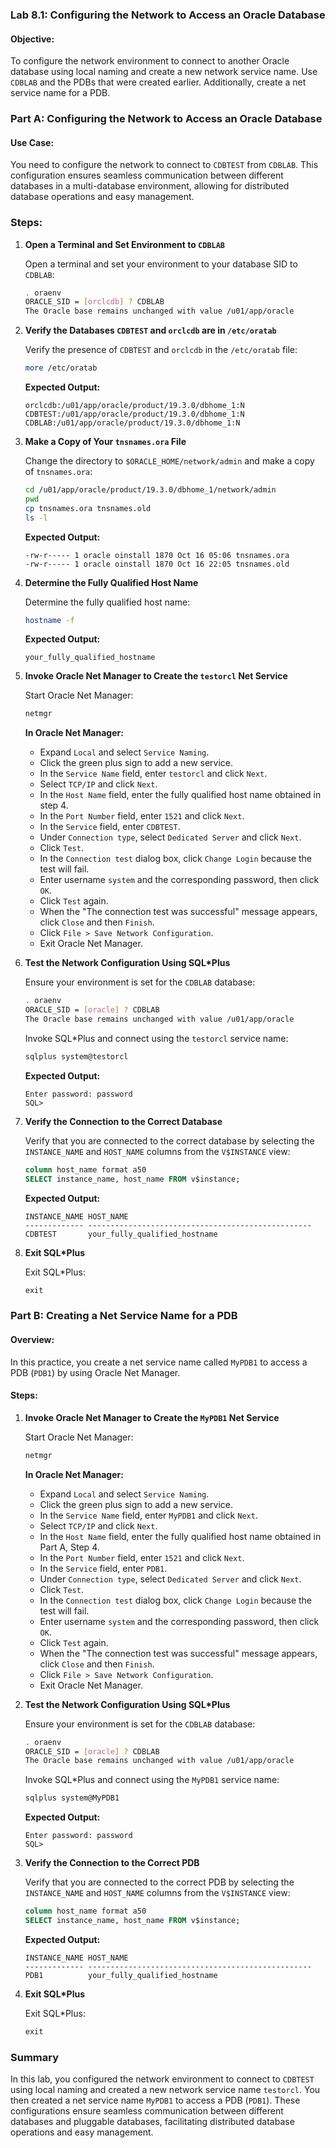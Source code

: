 ### Lab 8.1: Configuring the Network to Access an Oracle Database

#### Objective:
To configure the network environment to connect to another Oracle database using local naming and create a new network service name. Use `CDBLAB` and the PDBs that were created earlier. Additionally, create a net service name for a PDB.

### Part A: Configuring the Network to Access an Oracle Database

#### Use Case:
You need to configure the network to connect to `CDBTEST` from `CDBLAB`. This configuration ensures seamless communication between different databases in a multi-database environment, allowing for distributed database operations and easy management.

### Steps:

1. **Open a Terminal and Set Environment to `CDBLAB`**

   Open a terminal and set your environment to your database SID to `CDBLAB`:
   ```sh
   . oraenv
   ORACLE_SID = [orclcdb] ? CDBLAB
   The Oracle base remains unchanged with value /u01/app/oracle
   ```

2. **Verify the Databases `CDBTEST` and `orclcdb` are in `/etc/oratab`**

   Verify the presence of `CDBTEST` and `orclcdb` in the `/etc/oratab` file:
   ```sh
   more /etc/oratab
   ```

   **Expected Output:**
   ```
   orclcdb:/u01/app/oracle/product/19.3.0/dbhome_1:N
   CDBTEST:/u01/app/oracle/product/19.3.0/dbhome_1:N
   CDBLAB:/u01/app/oracle/product/19.3.0/dbhome_1:N
   ```

3. **Make a Copy of Your `tnsnames.ora` File**

   Change the directory to `$ORACLE_HOME/network/admin` and make a copy of `tnsnames.ora`:
   ```sh
   cd /u01/app/oracle/product/19.3.0/dbhome_1/network/admin
   pwd
   cp tnsnames.ora tnsnames.old
   ls -l
   ```

   **Expected Output:**
   ```
   -rw-r----- 1 oracle oinstall 1870 Oct 16 05:06 tnsnames.ora
   -rw-r----- 1 oracle oinstall 1870 Oct 16 22:05 tnsnames.old
   ```

4. **Determine the Fully Qualified Host Name**

   Determine the fully qualified host name:
   ```sh
   hostname -f
   ```

   **Expected Output:**
   ```
   your_fully_qualified_hostname
   ```

5. **Invoke Oracle Net Manager to Create the `testorcl` Net Service**

   Start Oracle Net Manager:
   ```sh
   netmgr
   ```

   **In Oracle Net Manager:**
   - Expand `Local` and select `Service Naming`.
   - Click the green plus sign to add a new service.
   - In the `Service Name` field, enter `testorcl` and click `Next`.
   - Select `TCP/IP` and click `Next`.
   - In the `Host Name` field, enter the fully qualified host name obtained in step 4.
   - In the `Port Number` field, enter `1521` and click `Next`.
   - In the `Service` field, enter `CDBTEST`.
   - Under `Connection type`, select `Dedicated Server` and click `Next`.
   - Click `Test`.
   - In the `Connection test` dialog box, click `Change Login` because the test will fail.
   - Enter username `system` and the corresponding password, then click `OK`.
   - Click `Test` again.
   - When the "The connection test was successful" message appears, click `Close` and then `Finish`.
   - Click `File > Save Network Configuration`.
   - Exit Oracle Net Manager.

6. **Test the Network Configuration Using SQL*Plus**

   Ensure your environment is set for the `CDBLAB` database:
   ```sh
   . oraenv
   ORACLE_SID = [oracle] ? CDBLAB
   The Oracle base remains unchanged with value /u01/app/oracle
   ```

   Invoke SQL*Plus and connect using the `testorcl` service name:
   ```sh
   sqlplus system@testorcl
   ```

   **Expected Output:**
   ```
   Enter password: password
   SQL>
   ```

7. **Verify the Connection to the Correct Database**

   Verify that you are connected to the correct database by selecting the `INSTANCE_NAME` and `HOST_NAME` columns from the `V$INSTANCE` view:
   ```sql
   column host_name format a50
   SELECT instance_name, host_name FROM v$instance;
   ```

   **Expected Output:**
   ```
   INSTANCE_NAME HOST_NAME
   ------------- --------------------------------------------------
   CDBTEST       your_fully_qualified_hostname
   ```

8. **Exit SQL*Plus**

   Exit SQL*Plus:
   ```sql
   exit
   ```

### Part B: Creating a Net Service Name for a PDB

#### Overview:
In this practice, you create a net service name called `MyPDB1` to access a PDB (`PDB1`) by using Oracle Net Manager.

#### Steps:

1. **Invoke Oracle Net Manager to Create the `MyPDB1` Net Service**

   Start Oracle Net Manager:
   ```sh
   netmgr
   ```

   **In Oracle Net Manager:**
   - Expand `Local` and select `Service Naming`.
   - Click the green plus sign to add a new service.
   - In the `Service Name` field, enter `MyPDB1` and click `Next`.
   - Select `TCP/IP` and click `Next`.
   - In the `Host Name` field, enter the fully qualified host name obtained in Part A, Step 4.
   - In the `Port Number` field, enter `1521` and click `Next`.
   - In the `Service` field, enter `PDB1`.
   - Under `Connection type`, select `Dedicated Server` and click `Next`.
   - Click `Test`.
   - In the `Connection test` dialog box, click `Change Login` because the test will fail.
   - Enter username `system` and the corresponding password, then click `OK`.
   - Click `Test` again.
   - When the "The connection test was successful" message appears, click `Close` and then `Finish`.
   - Click `File > Save Network Configuration`.
   - Exit Oracle Net Manager.

2. **Test the Network Configuration Using SQL*Plus**

   Ensure your environment is set for the `CDBLAB` database:
   ```sh
   . oraenv
   ORACLE_SID = [oracle] ? CDBLAB
   The Oracle base remains unchanged with value /u01/app/oracle
   ```

   Invoke SQL*Plus and connect using the `MyPDB1` service name:
   ```sh
   sqlplus system@MyPDB1
   ```

   **Expected Output:**
   ```
   Enter password: password
   SQL>
   ```

3. **Verify the Connection to the Correct PDB**

   Verify that you are connected to the correct PDB by selecting the `INSTANCE_NAME` and `HOST_NAME` columns from the `V$INSTANCE` view:
   ```sql
   column host_name format a50
   SELECT instance_name, host_name FROM v$instance;
   ```

   **Expected Output:**
   ```
   INSTANCE_NAME HOST_NAME
   ------------- --------------------------------------------------
   PDB1          your_fully_qualified_hostname
   ```

4. **Exit SQL*Plus**

   Exit SQL*Plus:
   ```sql
   exit
   ```

### Summary
In this lab, you configured the network environment to connect to `CDBTEST` using local naming and created a new network service name `testorcl`. You then created a net service name `MyPDB1` to access a PDB (`PDB1`). These configurations ensure seamless communication between different databases and pluggable databases, facilitating distributed database operations and easy management.
